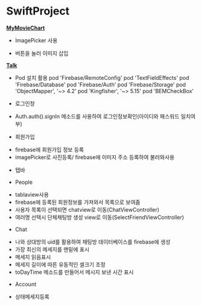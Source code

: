 # SwiftProject

[**MyMovieChart**](https://github.com/JINHYUCK-r/SwiftProject/tree/master/MyMovieChart)
- ImagePicker 사용
*  버튼을 눌러 이미지 삽입


[**Talk**](https://github.com/JINHYUCK-r/SwiftProject/tree/master/Talk)
- Pod 설치 활용
 pod 'Firebase/RemoteConfig'
 pod 'TextFieldEffects'
 pod 'Firebase/Database'
 pod 'Firebase/Auth'
 pod 'Firebase/Storage'
 pod 'ObjectMapper', '~> 4.2'
 pod 'Kingfisher', '~> 5.15'
 pod 'BEMCheckBox'
 
- 로그인창
 *  Auth.auth().signIn 메소드를 사용하여 로그인정보확인(아이디와 패스워드 일치여부)

- 회원가입
 * firebase에 회원가입 정보 등록
 * imagePicker로 사진등록/ firebase에 이미지 주소 등록하여 불러와사용
 
 
- 탭바
 * People
  - tablaview사용 
  - firebase에 등록된 회원정보를 가져와서 목록으로 보여줌
  - 사용자 목록이 선택되면 chatview로 이동(ChatViewController)
  - 여러명 선택시 단체채팅방 생성 view로 이동(SelectFriendViewController)
 * Chat
  - 나와 상대방의 uid를 활용하여 채팅방 데이터베이스를 firebase에 생성
  - 가장 최신의 메세지를 맨밑에 표시
  - 메세지 읽음표시
  - 메세지 길이에 따른 유동적인 셀크기 조정
  - toDayTime 메소드를 만들어서 메시지 보낸 시간 표시
 * Account
  - 상태메세지등록
